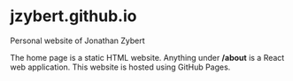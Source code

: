 # jzybert.github.io

Personal website of Jonathan Zybert

The home page is a static HTML website. Anything under **/about** is a React web application. This website is hosted using GitHub Pages.